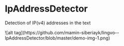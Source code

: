 # IpAddressDetector
Detection of IP(v4) addresses in the text

<nr/>
![alt tag](https://github.com/mamin-siberiayk/lingvo--IpAddressDetector/blob/master/demo-img-1.png)
